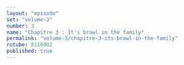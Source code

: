 ```yaml
---
layout: "episode"
set: "volume-3"
number: 3
name: "Chapitre 3 : It's brawl in the family"
permalink: "volume-3/chapitre-3-its-brawl-in-the-family"
rutube: 8118002
published: true
---
```

